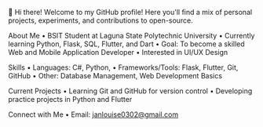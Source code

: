 👋 Hi there!
Welcome to my GitHub profile! Here you'll find a mix of personal projects, experiments, and contributions to open-source.

About Me
• BSIT Student at Laguna State Polytechnic University
• Currently learning Python, Flask, SQL, Flutter, and Dart
• Goal: To become a skilled Web and Mobile Application Developer
• Interested in UI/UX Design

Skills
• Languages: C#, Python, 
• Frameworks/Tools: Flask, Flutter, Git, GitHub
• Other: Database Management, Web Development Basics

Current Projects
• Learning Git and GitHub for version control
• Developing practice projects in Python and Flutter

Connect with Me
• Email: janlouise0302@gmail.com
